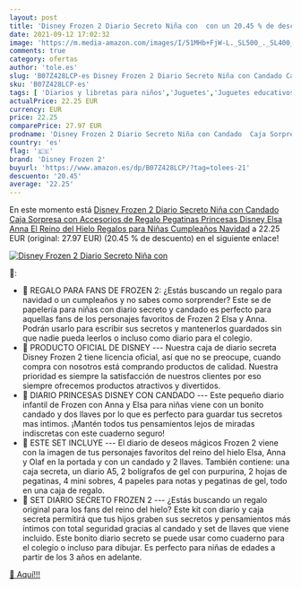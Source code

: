 ```yaml
---
layout: post
title: 'Disney Frozen 2 Diario Secreto Niña con  con un 20.45 % de descuento'
date: 2021-09-12 17:02:32
image: 'https://m.media-amazon.com/images/I/51MHb+FjW-L._SL500_._SL400_.jpg'
comments: true
category: ofertas
author: 'tole.es'
slug: 'B07Z428LCP-es Disney Frozen 2 Diario Secreto Niña con Candado Caja...'
sku: 'B07Z428LCP-es'
tags: [ 'Diarios y libretas para niños','Juguetes','Juguetes educativos','Juguetes y juegos','Tarjetas didácticas','disney frozen 2','navidad', ]
actualPrice: 22.25 EUR
currency: EUR
price: 22.25
comparePrice: 27.97 EUR
prodname: 'Disney Frozen 2 Diario Secreto Niña con Candado  Caja Sorpresa con Accesorios de Regalo Pegatinas  Princesas Disney Elsa Anna El Reino del Hielo  Regalos para Niñas Cumpleaños Navidad'
country: 'es'
flag: '🇪🇸'
brand: 'Disney Frozen 2'
buyurl: 'https://www.amazon.es/dp/B07Z428LCP/?tag=tolees-21'
descuento: '20.45'
average: '22.25'
---
```


En este momento está [Disney Frozen 2 Diario Secreto Niña con Candado  Caja Sorpresa con Accesorios de Regalo Pegatinas  Princesas Disney Elsa Anna El Reino del Hielo  Regalos para Niñas Cumpleaños Navidad](https://www.amazon.es/dp/B07Z428LCP/?tag=tolees-21) a 22.25 EUR (original: 27.97 EUR) (20.45 %  de descuento) en el siguiente enlace!

[![Disney Frozen 2 Diario Secreto Niña con ](https://m.media-amazon.com/images/I/51MHb+FjW-L._SL500_._SL400_.jpg)](https://www.amazon.es/dp/B07Z428LCP/?tag=tolees-21)

🔎:

- 💎 REGALO PARA FANS DE FROZEN 2: ¿Estás buscando un regalo para navidad o un cumpleaños y no sabes como sorprender? Este se de papelería para niñas con diario secreto y candado es perfecto para aquellas fans de los personajes favoritos de Frozen 2 Elsa y Anna. Podrán usarlo para escribir sus secretos y mantenerlos guardados sin que nadie pueda leerlos o incluso como diario para el colegio.
- 💎 PRODUCTO OFICIAL DE DISNEY --- Nuestra caja de diario secreta Disney Frozen 2 tiene licencia oficial, así que no se preocupe, cuando compra con nosotros está comprando productos de calidad. Nuestra prioridad es siempre la satisfacción de nuestros clientes por eso siempre ofrecemos productos atractivos y divertidos.
- 💎 DIARIO PRINCESAS DISNEY CON CANDADO --- Este pequeño diario infantil de Frozen con Anna y Elsa para niñas viene con un bonito candado y dos llaves por lo que es perfecto para guardar tus secretos mas intimos. ¡Mantén todos tus pensamientos lejos de miradas indiscretas con este cuaderno seguro!
- 💎 ESTE SET INCLUYE --- El diario de deseos mágicos Frozen 2 viene con la imagen de tus personajes favoritos del reino del hielo Elsa, Anna y Olaf en la portada y con un candado y 2 llaves. También contiene: una caja secreta, un diario A5, 2 bolígrafos de gel con purpurina, 2 hojas de pegatinas, 4 mini sobres, 4 papeles para notas y pegatinas de gel, todo en una caja de regalo.
- 💎 SET DIARIO SECRETO FROZEN 2 --- ¿Estás buscando un regalo original para los fans del reino del hielo? Este kit con diario y caja secreta permitirá que tus hijos graben sus secretos y pensamientos más íntimos con total seguridad gracias al candado y set de llaves que viene incluido. Este bonito diario secreto se puede usar como cuaderno para el colegio o incluso para dibujar. Es perfecto para niñas de edades a partir de los 3 años en adelante.

[🛒 Aquí!!!](https://www.amazon.es/dp/B07Z428LCP/?tag=tolees-21)
